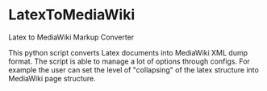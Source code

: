 # LatexToMediaWiki
Latex to MediaWiki Markup Converter

This python script converts Latex documents into MediaWiki XML dump format.
The script is able to manage a lot of options through configs.
For example the user can set the level of "collapsing" of the latex structure into MediaWiki page structure.

